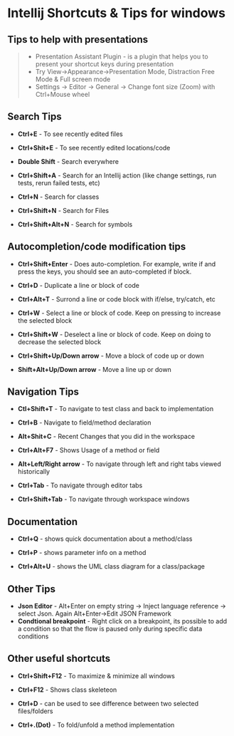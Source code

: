 # Intellij Shortcuts & Tips for windows

## Tips to help with presentations
> * Presentation Assistant Plugin - is a plugin that helps you to present your shortcut keys during presentation
> * Try View->Appearance->Presentation Mode, Distraction Free Mode & Full screen mode
> * Settings -> Editor -> General -> Change font size (Zoom) with Ctrl+Mouse wheel

## Search Tips
* **Ctrl+E** - To see recently edited files
* **Ctrl+Shit+E** - To see recently edited locations/code

* **Double Shift** - Search everywhere
* **Ctrl+Shift+A** - Search for an Intellij action (like change settings, run tests, rerun failed tests, etc)

* **Ctrl+N** - Search for classes
* **Ctrl+Shift+N** - Search for Files
* **Ctrl+Shift+Alt+N** - Search for symbols

## Autocompletion/code modification tips
* **Ctrl+Shift+Enter** - Does auto-completion. For example, write if and press the keys, you should see an auto-completed if block. 
* **Ctrl+D** - Duplicate a line or block of code
* **Ctrl+Alt+T** - Surrond a line or code block with if/else, try/catch, etc

* **Ctrl+W** - Select a line or block of code. Keep on pressing to increase the selected block
* **Ctrl+Shift+W** - Deselect a line or block of code. Keep on doing to decrease the selected block

* **Ctrl+Shift+Up/Down arrow** - Move a block of code up or down
* **Shift+Alt+Up/Down arrow** - Move a line up or down

## Navigation Tips
* **Ctl+Shift+T** - To navigate to test class and back to implementation
* **Ctrl+B** - Navigate to field/method declaration

* **Alt+Shit+C** - Recent Changes that you did in the workspace
* **Ctrl+Alt+F7** - Shows Usage of a method or field

* **Alt+Left/Right arrow** - To navigate through left and right tabs viewed historically
* **Ctrl+Tab** - To navigate through editor tabs
* **Ctrl+Shift+Tab** - To navigate through workspace windows


## Documentation
* **Ctrl+Q** - shows quick documentation about a method/class
* **Ctrl+P** - shows parameter info on a method

* **Ctrl+Alt+U** - shows the UML class diagram for a class/package 

## Other Tips
* **Json Editor** - Alt+Enter on empty string -> Inject language reference -> select Json. Again Alt+Enter->Edit JSON Framework
* **Condtional breakpoint** - Right click on a breakpoint, its possible to add a condition so that the flow is paused only during specific data conditions

## Other useful shortcuts
* **Ctrl+Shift+F12** - To maximize & minimize all windows
* **Ctrl+F12** - Shows class skeleteon

* **Ctrl+D** - can be used to see difference between two selected files/folders
* **Ctrl+.(Dot)** - To fold/unfold a method implementation

